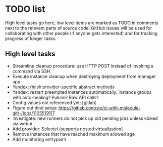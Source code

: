 # TODO list

High level tasks go here, low level items are marked as TODO in comments next
to the relevant parts of source code. GitHub issues will be used for
collaborating with other people (if anyone gets interested) and for tracking
progress of longer tasks.


## High level tasks

- Streamline cleanup procedure: use HTTP POST instead of invoking a command via SSH
- Execute instance cleanup when destroying deployment from manager app
- Yandex: finish provider-specific abstract methods
- Yandex: restart preempted instances automatically. Instance groups with
  auto-healing? Pulumi? Raw API calls?
- Config values not referenced yet: [gitlab]
- Figure out dind setup: https://gitlab.com/sio/ci-with-molecule-git/-/jobs/1105519117
- Investigate: new runners do not pick up old pending jobs unless kicked via webui
- Add provider: Selectel (supports nested virtualization)
- Remove instances that have reached maximum allowed age
- Add monitoring entrypoint
